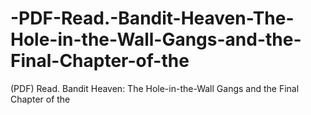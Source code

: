 # -PDF-Read.-Bandit-Heaven-The-Hole-in-the-Wall-Gangs-and-the-Final-Chapter-of-the
(PDF) Read. Bandit Heaven: The Hole-in-the-Wall Gangs and the Final Chapter of the

